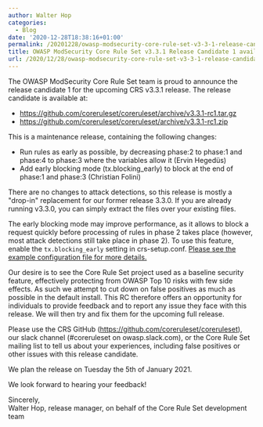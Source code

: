 ```yaml
---
author: Walter Hop
categories:
  - Blog
date: '2020-12-28T18:38:16+01:00'
permalink: /20201228/owasp-modsecurity-core-rule-set-v3-3-1-release-candidate-1-available/
title: OWASP ModSecurity Core Rule Set v3.3.1 Release Candidate 1 available
url: /2020/12/28/owasp-modsecurity-core-rule-set-v3-3-1-release-candidate-1-available/
---
```



The OWASP ModSecurity Core Rule Set team is proud to announce the release candidate 1 for the upcoming CRS v3.3.1 release. The release candidate is available at:

- <https://github.com/coreruleset/coreruleset/archive/v3.3.1-rc1.tar.gz>
- <https://github.com/coreruleset/coreruleset/archive/v3.3.1-rc1.zip>

This is a maintenance release, containing the following changes:

- Run rules as early as possible, by decreasing phase:2 to phase:1 and phase:4 to phase:3 where the variables allow it (Ervin Hegedüs)
- Add early blocking mode (tx.blocking\_early) to block at the end of phase:1 and phase:3 (Christian Folini)

There are no changes to attack detections, so this release is mostly a "drop-in" replacement for our former release 3.3.0. If you are already running v3.3.0, you can simply extract the files over your existing files.

The early blocking mode may improve performance, as it allows to block a request quickly before processing of rules in phase 2 takes place (however, most attack detections still take place in phase 2). To use this feature, enable the `tx.blocking_early` setting in crs-setup.conf. [Please see the example configuration file for more details.](https://github.com/coreruleset/coreruleset/blob/v3.3.1-rc1/crs-setup.conf.example#L320)

Our desire is to see the Core Rule Set project used as a baseline security feature, effectively protecting from OWASP Top 10 risks with few side effects. As such we attempt to cut down on false positives as much as possible in the default install. This RC therefore offers an opportunity for individuals to provide feedback and to report any issue they face with this release. We will then try and fix them for the upcoming full release.

Please use the CRS GitHub (<https://github.com/coreruleset/coreruleset>), our slack channel (#coreruleset on owasp.slack.com), or the Core Rule Set mailing list to tell us about your experiences, including false positives or other issues with this release candidate.

We plan the release on Tuesday the 5th of January 2021.

We look forward to hearing your feedback!

Sincerely,  
Walter Hop, release manager, on behalf of the Core Rule Set development team
